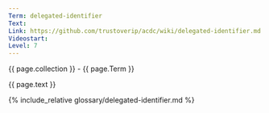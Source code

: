 ```yaml
---
Term: delegated-identifier
Text: 
Link: https://github.com/trustoverip/acdc/wiki/delegated-identifier.md
Videostart: 
Level: 7
---
```


{{ page.collection }} - {{ page.Term }}

   {{ page.text }}

{% include_relative glossary/delegated-identifier.md %}
